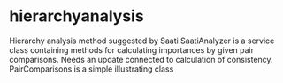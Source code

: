# hierarchyanalysis
Hierarchy analysis method suggested by Saati
SaatiAnalyzer is a service class containing methods for calculating importances by given pair comparisons. Needs an update connected to
calculation of consistency.
PairComparisons is a simple illustrating class
